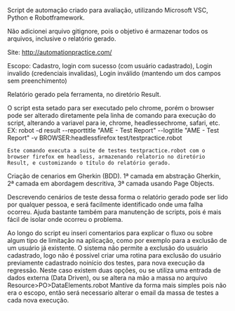Script de automação criado para avaliação, utilizando Microsoft VSC, Python e Robotframework.

Não adicionei arquivo gitignore, pois o objetivo é armazenar todos os arquivos, inclusive o relatório gerado.

Site: http://automationpractice.com/

Escopo: Cadastro, login com sucesso (com usuário cadastrado), Login invalido (credenciais invalidas), Login inválido (mantendo um dos campos sem preenchimento)

Relatório gerado pela ferramenta, no diretório Result.

O script esta setado para ser executado pelo chrome, porém o browser pode ser alterado diretamente pela linha de comando para execução do script, alterando a variavel <BROWSER> para ie, chrome, headlessechrome, safari, etc.
EX:
robot -d result --reporttitle "AME - Test Report" --logtitle "AME - Test Report"  -v BROWSER:headlessfirefox test/testpractice.robot

    Este comando executa a suite de testes testpractice.robot com o browser firefox em headless, armazenando relatorio no diretório Result, e customizando o título do relatório gerado.

Criação de cenarios em Gherkin (BDD).
    1ª camada em abstração Gherkin,
    2ª camada em abordagem descritiva,
    3ª camada usando Page Objects.

Descrevendo cenários de teste dessa forma o relatório gerado pode ser lido por qualquer pessoa, e será facilmente identificado onde uma falha ocorreu. Ajuda bastante também para manutenção de scripts, pois é mais fácil de isolar onde ocorreu o problema.

Ao longo do script eu inseri comentarios para explicar o fluxo ou sobre algum tipo de limitação na aplicação, como por exemplo para a exclusão de um usuário já existente. 
O sistema não permite a exclusão do usuário cadastrado, logo não é possivel criar uma rotina para exclusão do usuário previamente cadastrado noinício dos testes, para nova execução da regressão. 
Neste caso existem duas opções, ou se utiliza uma entrada de dados externa (Data Driven), ou se altera na mão a massa no arquivo Resource>PO>DataElements.robot
Mantive da forma mais simples pois não era o escopo, então será necessario alterar o email da massa de testes a cada nova execução.
